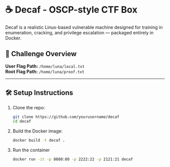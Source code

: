 # ☕ Decaf - OSCP-style CTF Box

Decaf is a realistic Linux-based vulnerable machine designed for training in enumeration, cracking, and privilege escalation — packaged entirely in Docker.

## 🧩 Challenge Overview

**User Flag Path:** `/home/luna/local.txt`  
**Root Flag Path:** `/home/luna/proof.txt`

---

## 🛠 Setup Instructions

1. Clone the repo:
   ```bash
   git clone https://github.com/yourusername/decaf
   cd decaf

2. Build the Docker image:
   ```bash
   docker build -t decaf .
   
3. Run the container
   ```bash
   docker run -it -p 8080:80 -p 2222:22 -p 2121:21 decaf
